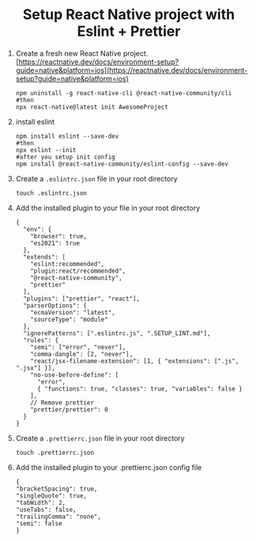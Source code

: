<h1 align='center'> Setup React Native project with Eslint + Prettier </h1>

1. Create a fresh new React Native project. [https://reactnative.dev/docs/environment-setup?guide=native&platform=ios](https://reactnative.dev/docs/environment-setup?guide=native&platform=ios)

   ```
   npm uninstall -g react-native-cli @react-native-community/cli
   #then
   npx react-native@latest init AwesomeProject
   ```

1. install eslint

   ```
   npm install eslint --save-dev
   #then
   npx eslint --init
   #after you setup init config
   npm install @react-native-community/eslint-config --save-dev
   ```

1. Create a `.eslintrc.json` file in your root directory

   ```
   touch .eslintrc.json
   ```

1. Add the installed plugin to your file in your root directory

   ```
   {
     "env": {
       "browser": true,
       "es2021": true
     },
     "extends": [
       "eslint:recommended",
       "plugin:react/recommended",
       "@react-native-community",
       "prettier"
     ],
     "plugins": ["prettier", "react"],
     "parserOptions": {
       "ecmaVersion": "latest",
       "sourceType": "module"
     },
     "ignorePatterns": [".eslintrc.js", ".SETUP_LINT.md"],
     "rules": {
       "semi": ["error", "never"],
       "comma-dangle": [2, "never"],
       "react/jsx-filename-extension": [1, { "extensions": [".js", ".jsx"] }],
       "no-use-before-define": [
         "error",
         { "functions": true, "classes": true, "variables": false }
       ],
       // Remove prettier
       "prettier/prettier": 0
     }
   }

   ```

1. Create a `.prettierrc.json` file in your root directory

   ```
   touch .prettierrc.json
   ```

1. Add the installed plugin to your .prettierrc.json config file

   ```
   {
   "bracketSpacing": true,
   "singleQuote": true,
   "tabWidth": 2,
   "useTabs": false,
   "trailingComma": "none",
   "semi": false
   }

   ```
